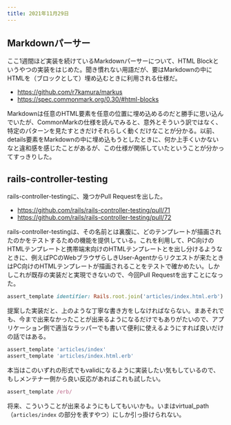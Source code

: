 ```yaml
---
title: 2021年11月29日
---
```


## Markdownパーサー

ここ1週間ほど実装を続けているMarkdownパーサーについて、HTML Blockというやつの実装をはじめた。聞き慣れない用語だが、要はMarkdownの中にHTMLを（ブロックとして）埋め込むときに利用される仕様だ。

- <https://github.com/r7kamura/markus>
- <https://spec.commonmark.org/0.30/#html-blocks>

Markdownは任意のHTML要素を任意の位置に埋め込めるのだと勝手に思い込んでいたが、CommonMarkの仕様を読んでみると、意外とそういう訳ではなく、特定のパターンを見たすときだけそれらしく動くだけなことが分かる。以前、details要素をMarkdownの中に埋め込もうとしたときに、何か上手くいかないなと違和感を感じたことがあるが、この仕様が関係していたということが分かってすっきりした。

## rails-controller-testing

rails-controller-testingに、幾つかPull Requestを出した。

- <https://github.com/rails/rails-controller-testing/pull/71>
- <https://github.com/rails/rails-controller-testing/pull/72>

rails-controller-testingは、その名前とは裏腹に、どのテンプレートが描画されたのかをテストするための機能を提供している。これを利用して、PC向けのHTMLテンプレートと携帯端末向けのHTMLテンプレートとを出し分けるようなときに、例えばPCのWebブラウザらしきUser-Agentからリクエストが来たときはPC向けのHTMLテンプレートが描画されることをテストで確かめたい。しかしこれが既存の実装だと実現できないので、今回Pull Requestを出すことになった。

```ruby
assert_template identifier: Rails.root.join('articles/index.html.erb').to_s
```

提案した実装だと、上のような丁寧な書き方をしなければならない。まあそれでも、今まで出来なかったことが出来るようになるだけでもありがたいので、アプリケーション側で適当なラッパーでも書いて便利に使えるようにすれば良いだけの話ではある。

```ruby
assert_template 'articles/index'
assert_template 'articles/index.html.erb'
```

本当はこのいずれの形式でもvalidになるように実装したい気もしているので、もしメンテナー側から良い反応があればこれも試したい。

```ruby
assert_template /erb/
```

将来、こういうことが出来るようにもしてもいいかも。いまはvirtual_path（`articles/index` の部分を表すやつ）にしか引っ掛けられない。
